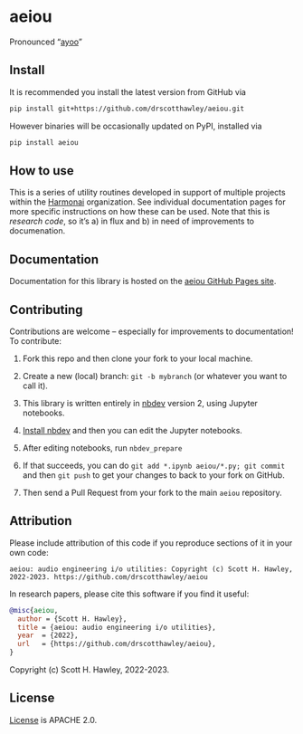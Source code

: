aeiou
================

<!-- WARNING: THIS FILE WAS AUTOGENERATED! DO NOT EDIT! -->

Pronounced “[ayoo](https://youtu.be/Hv6RbEOlqRo?t=24)”

## Install

It is recommended you install the latest version from GitHub via

``` sh
pip install git+https://github.com/drscotthawley/aeiou.git
```

However binaries will be occasionally updated on PyPI, installed via

``` sh
pip install aeiou
```

## How to use

This is a series of utility routines developed in support of multiple
projects within the [Harmonai](https://www.harmonai.org/) organization.
See individual documentation pages for more specific instructions on how
these can be used. Note that this is *research code*, so it’s a) in flux
and b) in need of improvements to documenation.

## Documentation

Documentation for this library is hosted on the [aeiou GitHub Pages
site](https://drscotthawley.github.io/aeiou/).

## Contributing

Contributions are welcome – especially for improvements to
documentation! To contribute:

1.  Fork this repo and then clone your fork to your local machine.

2.  Create a new (local) branch: `git -b mybranch` (or whatever you want
    to call it).

3.  This library is written entirely in [nbdev](https://nbdev.fast.ai/)
    version 2, using Jupyter notebooks.

4.  [Install nbdev](https://nbdev.fast.ai/getting_started.html#install)
    and then you can edit the Jupyter notebooks.

5.  After editing notebooks, run `nbdev_prepare`

6.  If that succeeds, you can do
    `git add *.ipynb aeiou/*.py; git commit` and then `git push` to get
    your changes to back to your fork on GitHub.

7.  Then send a Pull Request from your fork to the main `aeiou`
    repository.

## Attribution

Please include attribution of this code if you reproduce sections of it
in your own code:

    aeiou: audio engineering i/o utilities: Copyright (c) Scott H. Hawley, 2022-2023. https://github.com/drscotthawley/aeiou

In research papers, please cite this software if you find it useful:

``` bibtex
@misc{aeiou,
  author = {Scott H. Hawley},
  title = {aeiou: audio engineering i/o utilities},
  year  = {2022},
  url   = {https://github.com/drscotthawley/aeiou},
}
```

Copyright (c) Scott H. Hawley, 2022-2023.

## License

[License](https://github.com/drscotthawley/aeiou/blob/main/LICENSE) is
APACHE 2.0.
